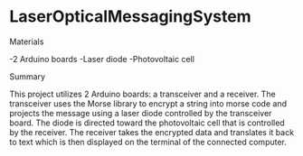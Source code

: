 # LaserOpticalMessagingSystem

Materials

-2 Arduino boards
-Laser diode
-Photovoltaic cell

Summary

This project utilizes 2 Arduino boards: a transceiver and a receiver. The transceiver uses the Morse library to encrypt a string into morse code and projects the message using a laser diode controlled by the transceiver board. The diode is directed toward the photovoltaic cell that is controlled by the receiver. The receiver takes the encrypted data and translates it back to text which is then displayed on the terminal of the connected computer.
